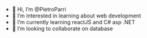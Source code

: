 - 👋 Hi, I’m @PietroParri
- 👀 I’m interested in learning about web development
- 🌱 I’m currently learning reactJS and C# asp .NET
- 💞️ I’m looking to collaborate on database

<!---
PietroParri/PietroParri is a ✨ special ✨ repository because its `README.md` (this file) appears on your GitHub profile.
You can click the Preview link to take a look at your changes.
--->
